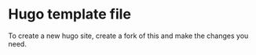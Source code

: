 # Hugo template file

To create a new hugo site, create a fork of this and make the changes you need.
